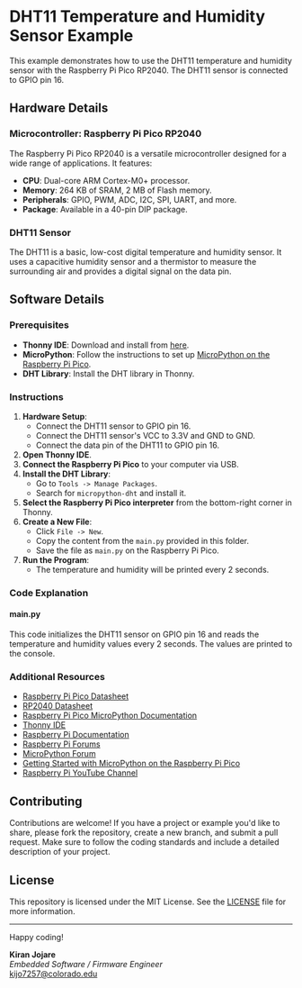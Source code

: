 # DHT11 Temperature and Humidity Sensor Example

This example demonstrates how to use the DHT11 temperature and humidity sensor with the Raspberry Pi Pico RP2040. The DHT11 sensor is connected to GPIO pin 16.

## Hardware Details

### Microcontroller: Raspberry Pi Pico RP2040

The Raspberry Pi Pico RP2040 is a versatile microcontroller designed for a wide range of applications. It features:
- **CPU**: Dual-core ARM Cortex-M0+ processor.
- **Memory**: 264 KB of SRAM, 2 MB of Flash memory.
- **Peripherals**: GPIO, PWM, ADC, I2C, SPI, UART, and more.
- **Package**: Available in a 40-pin DIP package.

### DHT11 Sensor

The DHT11 is a basic, low-cost digital temperature and humidity sensor. It uses a capacitive humidity sensor and a thermistor to measure the surrounding air and provides a digital signal on the data pin.

## Software Details

### Prerequisites
- **Thonny IDE**: Download and install from [here](https://thonny.org/).
- **MicroPython**: Follow the instructions to set up [MicroPython on the Raspberry Pi Pico](https://projects.raspberrypi.org/en/projects/getting-started-with-the-pico).
- **DHT Library**: Install the DHT library in Thonny.

### Instructions

1. **Hardware Setup**:
    - Connect the DHT11 sensor to GPIO pin 16.
    - Connect the DHT11 sensor's VCC to 3.3V and GND to GND.
    - Connect the data pin of the DHT11 to GPIO pin 16.
2. **Open Thonny IDE**.
3. **Connect the Raspberry Pi Pico** to your computer via USB.
4. **Install the DHT Library**:
    - Go to `Tools -> Manage Packages`.
    - Search for `micropython-dht` and install it.
5. **Select the Raspberry Pi Pico interpreter** from the bottom-right corner in Thonny.
6. **Create a New File**:
    - Click `File -> New`.
    - Copy the content from the `main.py` provided in this folder.
    - Save the file as `main.py` on the Raspberry Pi Pico.
7. **Run the Program**:
    - The temperature and humidity will be printed every 2 seconds.

### Code Explanation

#### main.py
This code initializes the DHT11 sensor on GPIO pin 16 and reads the temperature and humidity values every 2 seconds. The values are printed to the console.

### Additional Resources
- [Raspberry Pi Pico Datasheet](https://datasheets.raspberrypi.org/pico/pico-datasheet.pdf)
- [RP2040 Datasheet](https://datasheets.raspberrypi.org/rp2040/rp2040-datasheet.pdf)
- [Raspberry Pi Pico MicroPython Documentation](https://docs.micropython.org/en/latest/rp2/quickref.html)
- [Thonny IDE](https://thonny.org/)
- [Raspberry Pi Documentation](https://www.raspberrypi.org/documentation/)
- [Raspberry Pi Forums](https://www.raspberrypi.org/forums/)
- [MicroPython Forum](https://forum.micropython.org/)
- [Getting Started with MicroPython on the Raspberry Pi Pico](https://projects.raspberrypi.org/en/projects/getting-started-with-the-pico)
- [Raspberry Pi YouTube Channel](https://www.youtube.com/user/RaspberryPiBeginners)

## Contributing
Contributions are welcome! If you have a project or example you'd like to share, please fork the repository, create a new branch, and submit a pull request. Make sure to follow the coding standards and include a detailed description of your project.

## License
This repository is licensed under the MIT License. See the [LICENSE](LICENSE) file for more information.

---

Happy coding!

**Kiran Jojare**  
*Embedded Software / Firmware Engineer*  
kijo7257@colorado.edu
